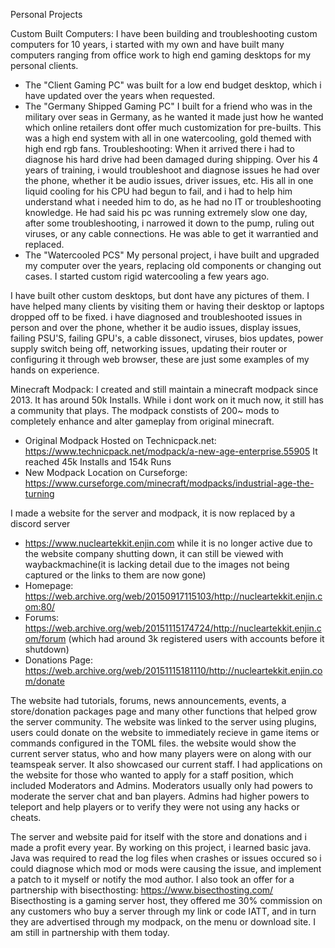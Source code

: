 Personal Projects

Custom Built Computers:
I have been building and troubleshooting custom computers for 10 years, i started with my own and have built many computers ranging from office work to high end gaming desktops for my personal clients.

- The "Client Gaming PC" was built for a low end budget desktop, which i have updated over the years when requested.
- The "Germany Shipped Gaming PC" I built for a friend who was in the military over seas in Germany, as he wanted it made just how he wanted which online retailers dont offer much customization for pre-builts.
This was a high end system with all in one watercooling, gold themed with high end rgb fans.
Troubleshooting: When it arrived there i had to diagnose his hard drive had been damaged during shipping. Over his 4 years of training, i would troubleshoot and diagnose issues he had over the phone, whether it be audio issues, driver issues, etc.
His all in one liquid cooling for his CPU had begun to fail, and i had to help him understand what i needed him to do, as he had no IT or troubleshooting knowledge.  He had said his pc was running extremely slow one day, after some troubleshooting, i narrowed it down to the pump, ruling out viruses, or any cable connections.
He was able to get it warrantied and replaced.
- The "Watercooled PCS" My personal project, i have built and upgraded my computer over the years, replacing old components or changing out cases. I started custom rigid watercooling a few years ago.

I have built other custom desktops, but dont have any pictures of them.
I have helped many clients by visiting them or having their desktop or laptops dropped off to be fixed. i have diagnosed and troubleshooted issues in person and over the phone, whether it be audio issues, display issues, failing PSU'S, failing GPU's, a cable dissonect, viruses, bios updates, power supply switch being off,
networking issues, updating their router or configuring it through web browser, these are just some examples of my hands on experience.

Minecraft Modpack:
I created and still maintain a minecraft modpack since 2013. It has around 50k Installs.  While i dont work on it much now, it still has a community that plays.
The modpack constists of 200~ mods to completely enhance and alter gameplay from original minecraft.
- Original Modpack Hosted on Technicpack.net: https://www.technicpack.net/modpack/a-new-age-enterprise.55905
It reached 45k Installs and 154k Runs
- New Modpack Location on Curseforge: https://www.curseforge.com/minecraft/modpacks/industrial-age-the-turning

I made a website for the server and modpack, it is now replaced by a discord server
- https://www.nucleartekkit.enjin.com 
while it is no longer active due to the website company shutting down, it can still be viewed with waybackmachine(it is lacking detail due to the images not being captured or the links to them are now gone)
- Homepage: https://web.archive.org/web/20150917115103/http://nucleartekkit.enjin.com:80/
- Forums: https://web.archive.org/web/20151115174724/http://nucleartekkit.enjin.com/forum (which had around 3k registered users with accounts before it shutdown)
- Donations Page: https://web.archive.org/web/20151115181110/http://nucleartekkit.enjin.com/donate

The website had tutorials, forums, news announcements, events, a store/donation packages page and many other functions that helped grow the server community.
The website was linked to the server using plugins, users could donate on the website to immediately recieve in game items or commands configured in the TOML files.
the website would show the current server status, who and how many players were on along with our teamspeak server.
It also showcased our current staff. I had applications on the website for those who wanted to apply for a staff position, which included Moderators and Admins.
Moderators usually only had powers to moderate the server chat and ban players.
Admins had higher powers to teleport and help players or to verify they were not using any hacks or cheats.

The server and website paid for itself with the store and donations and i made a profit every year. 
By working on this project, i learned basic java. Java was required to read the log files when crashes or issues occured so i could diagnose which mod or mods were causing the issue, and implement a patch to it myself or notify the mod author.
I also took an offer for a partnership with bisecthosting: https://www.bisecthosting.com/
Bisecthosting is a gaming server host, they offered me 30% commission on any customers who buy a server through my link or code IATT, and in turn they are advertised through my modpack, on the menu or download site.
I am still in partnership with them today.
